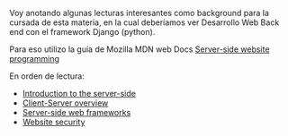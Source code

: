 Voy anotando algunas lecturas interesantes como background para la cursada de esta materia, en la cual deberíamos ver Desarrollo Web Back end con el framework Django (python).

Para eso utilizo la guía de Mozilla MDN web Docs [Server-side website programming](https://developer.mozilla.org/en-US/docs/Learn/Server-side/First_steps)

En orden de lectura:

- [Introduction to the server-side](https://developer.mozilla.org/en-US/docs/Learn/Server-side/First_steps/Introduction)
- [Client-Server overview](https://developer.mozilla.org/en-US/docs/Learn/Server-side/First_steps/Client-Server_overview)
- [Server-side web frameworks](https://developer.mozilla.org/en-US/docs/Learn/Server-side/First_steps/Web_frameworks)
- [Website security](https://developer.mozilla.org/en-US/docs/Learn/Server-side/First_steps/Website_security)

